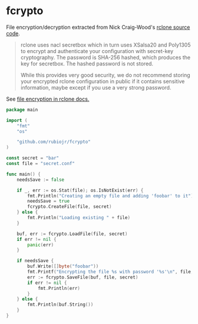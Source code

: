 # fcrypto

File encryption/decryption extracted from Nick Craig-Wood's [rclone source code](https://github.com/ncw/rclone).

> rclone uses nacl secretbox which in turn uses XSalsa20 and Poly1305 to encrypt and authenticate your configuration with secret-key cryptography. The password is SHA-256 hashed, which produces the key for secretbox. The hashed password is not stored.
>
> While this provides very good security, we do not recommend storing your encrypted rclone configuration in public if it contains sensitive information, maybe except if you use a very strong password.

See [file encryption in rclone docs.](https://github.com/ncw/rclone/blob/976a020a2f4814ab32686bd47870ddb45699950a/docs/content/docs.md)

```go
package main

import (
	"fmt"
	"os"

	"github.com/rubiojr/fcrypto"
)

const secret = "bar"
const file = "secret.conf"

func main() {
	needsSave := false

	if _, err := os.Stat(file); os.IsNotExist(err) {
		fmt.Println("Creating an empty file and adding 'foobar' to it")
		needsSave = true
		fcrypto.CreateFile(file, secret)
	} else {
		fmt.Println("Loading existing " + file)
	}

	buf, err := fcrypto.LoadFile(file, secret)
	if err != nil {
		panic(err)
	}

	if needsSave {
		buf.Write([]byte("foobar"))
		fmt.Printf("Encrypting the file %s with password '%s'\n", file, secret)
		err := fcrypto.SaveFile(buf, file, secret)
		if err != nil {
			fmt.Println(err)
		}
	} else {
		fmt.Println(buf.String())
	}
}

```